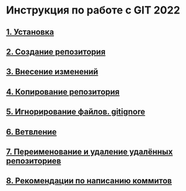 # Инструкция по работе с GIT 2022

## [1. Установка](./md%20files/git_install.md)

## [2. Создание репозитория](./md%20files/create_locrep.md)

## [3. Внесение изменений](./md%20files/commit.md)

## [4. Копирование репозитория](./md%20files/clone_rep.md)

## [5. Игнорирование файлов. gitignore](./md%20files/ignore.md)

## [6. Ветвление](./md%20files/branching.md)

## [7. Переименование и удаление удалённых репозиториев](./md%20files/rename_delete.md)

## [8. Рекомендации по написанию коммитов](./md%20files/recomendations.md)

